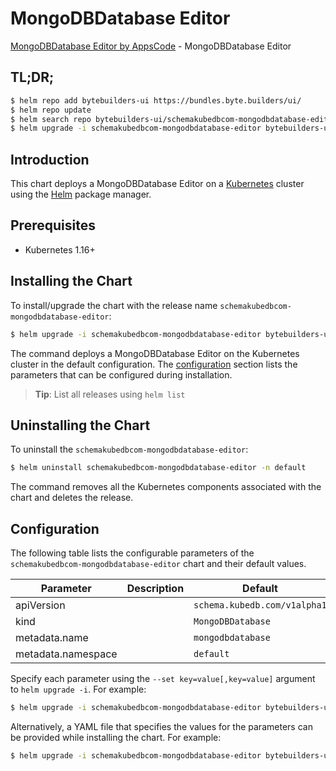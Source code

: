 # MongoDBDatabase Editor

[MongoDBDatabase Editor by AppsCode](https://byte.builders) - MongoDBDatabase Editor

## TL;DR;

```bash
$ helm repo add bytebuilders-ui https://bundles.byte.builders/ui/
$ helm repo update
$ helm search repo bytebuilders-ui/schemakubedbcom-mongodbdatabase-editor --version=v0.4.6
$ helm upgrade -i schemakubedbcom-mongodbdatabase-editor bytebuilders-ui/schemakubedbcom-mongodbdatabase-editor -n default --create-namespace --version=v0.4.6
```

## Introduction

This chart deploys a MongoDBDatabase Editor on a [Kubernetes](http://kubernetes.io) cluster using the [Helm](https://helm.sh) package manager.

## Prerequisites

- Kubernetes 1.16+

## Installing the Chart

To install/upgrade the chart with the release name `schemakubedbcom-mongodbdatabase-editor`:

```bash
$ helm upgrade -i schemakubedbcom-mongodbdatabase-editor bytebuilders-ui/schemakubedbcom-mongodbdatabase-editor -n default --create-namespace --version=v0.4.6
```

The command deploys a MongoDBDatabase Editor on the Kubernetes cluster in the default configuration. The [configuration](#configuration) section lists the parameters that can be configured during installation.

> **Tip**: List all releases using `helm list`

## Uninstalling the Chart

To uninstall the `schemakubedbcom-mongodbdatabase-editor`:

```bash
$ helm uninstall schemakubedbcom-mongodbdatabase-editor -n default
```

The command removes all the Kubernetes components associated with the chart and deletes the release.

## Configuration

The following table lists the configurable parameters of the `schemakubedbcom-mongodbdatabase-editor` chart and their default values.

|     Parameter      | Description |                 Default                 |
|--------------------|-------------|-----------------------------------------|
| apiVersion         |             | <code>schema.kubedb.com/v1alpha1</code> |
| kind               |             | <code>MongoDBDatabase</code>            |
| metadata.name      |             | <code>mongodbdatabase</code>            |
| metadata.namespace |             | <code>default</code>                    |


Specify each parameter using the `--set key=value[,key=value]` argument to `helm upgrade -i`. For example:

```bash
$ helm upgrade -i schemakubedbcom-mongodbdatabase-editor bytebuilders-ui/schemakubedbcom-mongodbdatabase-editor -n default --create-namespace --version=v0.4.6 --set apiVersion=schema.kubedb.com/v1alpha1
```

Alternatively, a YAML file that specifies the values for the parameters can be provided while
installing the chart. For example:

```bash
$ helm upgrade -i schemakubedbcom-mongodbdatabase-editor bytebuilders-ui/schemakubedbcom-mongodbdatabase-editor -n default --create-namespace --version=v0.4.6 --values values.yaml
```
